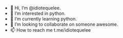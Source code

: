 - 👋 Hi, I’m @idiotequelee.
- 👀 I’m interested in python.
- 🌱 I’m currently learning python.
- 💞️ I’m looking to collaborate on someone awesome.
- 📫 How to reach me t.me/idiotequelee

<!---
idiotequelee/idiotequelee is a ✨ special ✨ repository because its `README.md` (this file) appears on your GitHub profile.
You can click the Preview link to take a look at your changes.
--->
